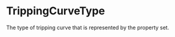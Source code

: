 TrippingCurveType
=================

The type of tripping curve that is represented by the property set.

